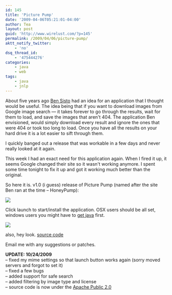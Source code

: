 ```yaml
---
id: 145
title: 'Picture Pump'
date: '2009-04-06T05:21:01-04:00'
author: Tea
layout: post
guid: 'http://www.wirelust.com/?p=145'
permalink: /2009/04/06/picture-pump/
aktt_notify_twitter:
    - 'no'
dsq_thread_id:
    - '475444276'
categories:
    - java
    - web
tags:
    - java
    - jnlp
---
```


About five years ago [Ben Sisto](http://www.51570.org/) had an idea for an application that I thought would be useful. The idea being that if you want to download images from Google image search — it takes forever to go through the results, wait for them to load, and save the images that aren't 404. The application Ben envisioned, would simply download every result and ignore the ones that were 404 or took too long to load. Once you have all the results on your hard drive it is a lot easier to sift through them.

I quickly banged out a release that was workable in a few days and never really looked at it again.

This week I had an exact need for this application again. When I fired it up, it seems Google changed their site so it wasn't working anymore. I spent some time tonight to fix it up and got it working much better than the original.

So here it is. v1.0 (i guess) release of Picture Pump (named after the site Ben ran at the time – HoneyPump):

![](/img/entries/PicturePump_screenshot.png)

Click launch to start/install the application. OSX users should be all set, windows users you might have to [get java](http://www.java.com) first.

[![](/img/webstart_button.gif)](/apps/PicturePump/launch.jnlp)

also, hey look. [source code](/apps/PicturePump/picturepump.zip)

Email me with any suggestions or patches.

**UPDATE: 10/24/2009**  
– fixed my mime settings so that launch button works again (sorry moved servers and forgot to set it)  
– fixed a few bugs  
– added support for safe search  
– added filtering by image type and license  
– source code is now under the [Apache Public 2.0](http://en.wikipedia.org/wiki/Apache_License)